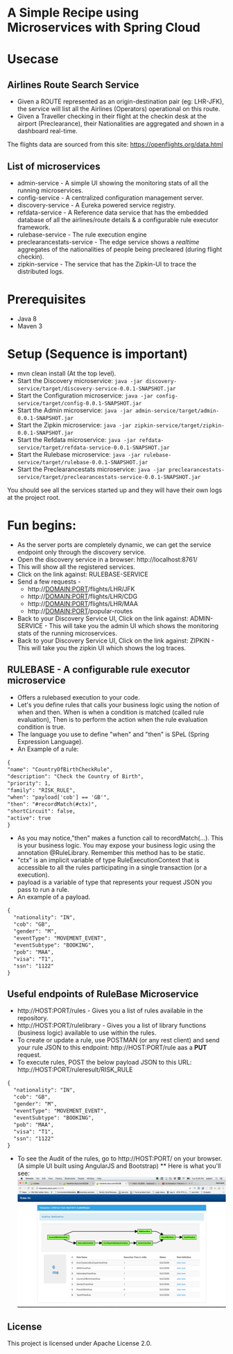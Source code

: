 # A Simple Recipe using Microservices with Spring Cloud

# Usecase

## Airlines Route Search Service

* Given a ROUTE represented as an origin-destination pair (eg: LHR-JFK), the service will list all the Airlines (Operators) operational on this route.
* Given a Traveller checking in their flight at the checkin desk at the airport (Preclearance), their Nationalities are aggregated and shown in a dashboard real-time.

The flights data are sourced from this site:  https://openflights.org/data.html

## List of microservices
* admin-service - A simple UI showing the monitoring stats of all the running microservices.
* config-service - A centralized configuration management server.
* discovery-service - A Eureka powered service registry.
* refdata-service - A Reference data service that has the embedded database of all the airlines/route details & a configurable rule executor framework.
* rulebase-service - The rule execution engine
* preclearancestats-service - The edge service shows a *realtime* aggregates of the nationalities of people being precleared (during flight checkin).
* zipkin-service - The service that has the Zipkin-UI to trace the distributed logs.


# Prerequisites
* Java 8
* Maven 3

# Setup (Sequence is important)
* mvn clean install (At the top level).
* Start the Discovery microservice: ```java -jar discovery-service/target/discovery-service-0.0.1-SNAPSHOT.jar```
* Start the Configuration microservice: ```java -jar config-service/target/config-0.0.1-SNAPSHOT.jar```
* Start the Admin microservice: ```java -jar admin-service/target/admin-0.0.1-SNAPSHOT.jar```
* Start the Zipkin microservice: ```java -jar zipkin-service/target/zipkin-0.0.1-SNAPSHOT.jar```
* Start the Refdata microservice: ```java -jar refdata-service/target/refdata-service-0.0.1-SNAPSHOT.jar```
* Start the Rulebase microservice: ```java -jar rulebase-service/target/rulebase-0.0.1-SNAPSHOT.jar```
* Start the Preclearancestats microservice: ```java -jar preclearancestats-service/target/preclearancestats-service-0.0.1-SNAPSHOT.jar```

You should see all the services started up and they will have their own logs at the project root.

# Fun begins:
* As the server ports are completely dynamic, we can get the service endpoint only through the discovery service.
* Open the discovery service in a browser:  http://localhost:8761/
* This will show all the registered services.
* Click on the link against:  RULEBASE-SERVICE
* Send a few requests -
    * http://<DOMAIN:PORT>/flights/LHR/JFK
    * http://<DOMAIN:PORT>/flights/LHR/CDG
    * http://<DOMAIN:PORT>/flights/LHR/MAA
    * http://<DOMAIN:PORT>/popular-routes
* Back to your Discovery Service UI, Click on the link against:  ADMIN-SERVICE - This will take you the admin UI which shows the monitoring stats of the running microservices.
* Back to your Discovery Service UI, Click on the link against:  ZIPKIN - This will take you the zipkin UI which shows the log traces.

## RULEBASE - A configurable rule executor microservice
* Offers a rulebased execution to your code.
* Let's you define rules that calls your business logic using the notion of when and then. When is when a condition is matched (called rule evaluation), Then is to perform the action when the rule evaluation condition is true.
* The language you use to define "when" and "then" is SPeL (Spring Expression Language).
* An Example of a rule:
```
{
"name": "CountryOfBirthCheckRule",
"description": "Check the Country of Birth",
"priority": 1,
"family": "RISK_RULE",
"when": "payload['cob'] == 'GB'",
"then": "#recordMatch(#ctx)",
"shortCircuit": false,
"active": true
}
```
* As you may notice,"then" makes a function call to recordMatch(...). This is your business logic. You may expose your business logic using the annotation @RuleLibrary. Remember this method has to be static.
* "ctx" is an implicit variable of type RuleExecutionContext that is accessible to all the rules participating in a single transaction (or a execution).
* payload is a variable of type that represents your request JSON you pass to run a rule.
* An example of a payload.
```
{
  "nationality": "IN",
  "cob": "GB",
  "gender": "M",
  "eventType": "MOVEMENT_EVENT",
  "eventSubtype": "BOOKING",
  "pob": "MAA",
  "visa": "T1",
  "ssn": "1122"
}
```

## Useful endpoints of RuleBase Microservice
* http://HOST:PORT/rules - Gives you a list of rules available in the repository.
* http://HOST:PORT/rulelibrary - Gives you a list of library functions (business logic) available to use within the rules.
* To create or update a rule, use POSTMAN (or any rest client) and send your rule JSON to this endpoint: http://HOST:PORT/rule aas a **PUT** request.
* To execute rules, POST the below payload JSON to this URL: http://HOST:PORT/ruleresult/RISK_RULE
```
{
  "nationality": "IN",
  "cob": "GB",
  "gender": "M",
  "eventType": "MOVEMENT_EVENT",
  "eventSubtype": "BOOKING",
  "pob": "MAA",
  "visa": "T1",
  "ssn": "1122"
}
```
* To see the Audit of the rules, go to http://HOST:PORT/ on your browser. (A simple UI built using AngularJS and Bootstrap)
** Here is what you'll see:
![Rule audit](rule_audit.png?raw=true "Rule Audit ")

## License

This project is licensed under Apache License 2.0.
